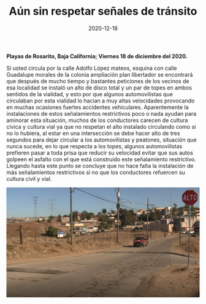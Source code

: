 ﻿---
layout: blog
title:  "Aún sin respetar señales de tránsito"
date:   2020-12-18
categories: rosarito
permalink: /:categories/:title:output_ext
image: /img/cnr/2020-12-18-aun-sin-respetar.png
alt: "Aún sin respetar señales de tránsito"
autor: 
---
 
**Playas de Rosarito, Baja California; Viernes 18 de diciembre del 2020.**

Si usted circula por la calle Adolfo López mateos, esquina con calle Guadalupe morales de la colonia ampliación plan libertador se encontrará que después de mucho tiempo y bastantes peticiones de los vecinos de esa localidad se instaló un alto de disco total y un par de topes en ambos sentidos de la vialidad, y esto por que algunos automovilistas que circulaban por esta vialidad lo hacían a muy altas velocidades provocando en muchas ocasiones fuertes accidentes vehiculares.
 Aparentemente la instalaciones de estos señalamientos restrictivos poco o nada ayudan para aminorar esta situación, muchos de los conductores carecen de cultura cívica y cultura vial ya que no respetan el alto instalado circulando como si no lo hubiera, al estar en una intersección se debe hacer alto de tres segundos para dejar circular a los automovilistas y peatones, situación que nunca sucede, en lo que respecta a los topes, algunos automovilistas prefieren pasar a toda prisa que reducir su velocidad evitar que sus autos golpeen el asfalto con el que está construido este señalamiento restrictivo. 
Llegando hasta este punto se concluye que no hace falta la instalación de más señalamientos restrictivos si no que los conductores refuercen su cultura civil y vial.

<div id="carouselExampleSlidesOnly" class="carousel slide" data-ride="carousel">
  <div class="carousel-inner">
    <div class="carousel-item active">
       <img class="d-block w-100" src="/img/cnr/2020-12-18-aun-sin-respetar.png" loading="lazy"  alt="Aún sin respetar señales de tránsito">
    </div>
  </div>
</div>
